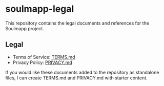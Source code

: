 # soulmapp-legal

This repository contains the legal documents and references for the Soulmapp project.

Legal
-----

- Terms of Service: [TERMS.md](./TERMS.md)
- Privacy Policy: [PRIVACY.md](./PRIVACY.md)

If you would like these documents added to the repository as standalone files, I can create TERMS.md and PRIVACY.md with starter content.
